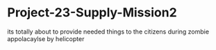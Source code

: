 # Project-23-Supply-Mission2
its  totally about to provide needed things  to the citizens  during zombie appolacaylse by helicopter
